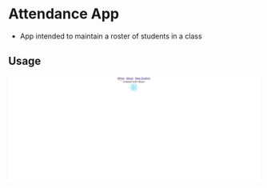 # Attendance App

- App intended to maintain a roster of students in a class

## Usage

![](RosterAppUsage.gif)